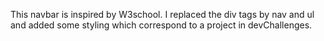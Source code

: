 This navbar is inspired by W3school. I replaced the div tags by nav and ul and added some styling which correspond to a project in devChallenges.